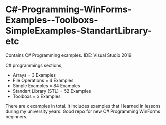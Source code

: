 # C#-Programming-WinForms-Examples--Toolboxs-SimpleExamples-StandartLibrary-etc
Contains C# Programming examples.
IDE: Visual Studio 2019 

C# programmings sections;
- Arrays = 3 Examples
- File Operations = 4 Examples
- Simple Examples = 84 Examples
- Standart Library (STL) = 52 Examples
- Toolboxs = x Examples

There are x examples in total. It includes examples that I learned in lessons during my university years. Good repo for new C# Programming WinForms beginners.